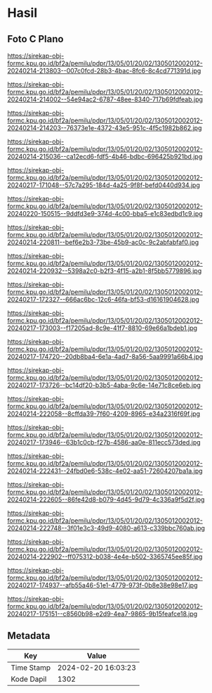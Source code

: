 # Hasil

## Foto C Plano

https://sirekap-obj-formc.kpu.go.id/bf2a/pemilu/pdpr/13/05/01/20/02/1305012002012-20240214-213803--007c0fcd-28b3-4bac-8fc6-8c4cd771391d.jpg

https://sirekap-obj-formc.kpu.go.id/bf2a/pemilu/pdpr/13/05/01/20/02/1305012002012-20240214-214002--54e94ac2-6787-48ee-8340-717b69fdfeab.jpg

https://sirekap-obj-formc.kpu.go.id/bf2a/pemilu/pdpr/13/05/01/20/02/1305012002012-20240214-214203--76373e1e-4372-43e5-951c-4f5c1982b862.jpg

https://sirekap-obj-formc.kpu.go.id/bf2a/pemilu/pdpr/13/05/01/20/02/1305012002012-20240214-215036--ca12ecd6-fdf5-4b46-bdbc-696425b921bd.jpg

https://sirekap-obj-formc.kpu.go.id/bf2a/pemilu/pdpr/13/05/01/20/02/1305012002012-20240217-171048--57c7a295-184d-4a25-9f8f-befd0440d934.jpg

https://sirekap-obj-formc.kpu.go.id/bf2a/pemilu/pdpr/13/05/01/20/02/1305012002012-20240220-150515--9ddfd3e9-374d-4c00-bba5-e1c83edbd1c9.jpg

https://sirekap-obj-formc.kpu.go.id/bf2a/pemilu/pdpr/13/05/01/20/02/1305012002012-20240214-220811--bef6e2b3-73be-45b9-ac0c-9c2abfabfaf0.jpg

https://sirekap-obj-formc.kpu.go.id/bf2a/pemilu/pdpr/13/05/01/20/02/1305012002012-20240214-220932--5398a2c0-b2f3-4f15-a2b1-8f5bb5779896.jpg

https://sirekap-obj-formc.kpu.go.id/bf2a/pemilu/pdpr/13/05/01/20/02/1305012002012-20240217-172327--666ac6bc-12c6-46fa-bf53-d16161904628.jpg

https://sirekap-obj-formc.kpu.go.id/bf2a/pemilu/pdpr/13/05/01/20/02/1305012002012-20240217-173003--f17205ad-8c9e-41f7-8810-69e66a1bdeb1.jpg

https://sirekap-obj-formc.kpu.go.id/bf2a/pemilu/pdpr/13/05/01/20/02/1305012002012-20240217-174720--20db8ba4-6e1a-4ad7-8a56-5aa9991a66b4.jpg

https://sirekap-obj-formc.kpu.go.id/bf2a/pemilu/pdpr/13/05/01/20/02/1305012002012-20240217-173726--bc14df20-b3b5-4aba-9c6e-14e71c8ce6eb.jpg

https://sirekap-obj-formc.kpu.go.id/bf2a/pemilu/pdpr/13/05/01/20/02/1305012002012-20240214-222058--8cffda39-7f60-4209-8965-e34a2316f69f.jpg

https://sirekap-obj-formc.kpu.go.id/bf2a/pemilu/pdpr/13/05/01/20/02/1305012002012-20240217-173946--63b1c0cb-f27b-4586-aa0e-811ecc573ded.jpg

https://sirekap-obj-formc.kpu.go.id/bf2a/pemilu/pdpr/13/05/01/20/02/1305012002012-20240214-222431--24fbd0e6-538c-4e02-aa51-72604207ba1a.jpg

https://sirekap-obj-formc.kpu.go.id/bf2a/pemilu/pdpr/13/05/01/20/02/1305012002012-20240214-222605--86fe42d8-b079-4d45-9d79-4c336a9f5d2f.jpg

https://sirekap-obj-formc.kpu.go.id/bf2a/pemilu/pdpr/13/05/01/20/02/1305012002012-20240214-222748--3f01e3c3-49d9-4080-a613-c339bbc760ab.jpg

https://sirekap-obj-formc.kpu.go.id/bf2a/pemilu/pdpr/13/05/01/20/02/1305012002012-20240214-222902--ff075312-b038-4e4e-b502-3365745ee85f.jpg

https://sirekap-obj-formc.kpu.go.id/bf2a/pemilu/pdpr/13/05/01/20/02/1305012002012-20240217-174937--afb55a46-51e1-4779-973f-0b8e38e98e17.jpg

https://sirekap-obj-formc.kpu.go.id/bf2a/pemilu/pdpr/13/05/01/20/02/1305012002012-20240217-175151--c8560b98-e2d9-4ea7-9865-9b15feafce18.jpg


## Metadata

| Key        | Value               |
| ---------- | ------------------- |
| Time Stamp | 2024-02-20 16:03:23 |
| Kode Dapil | 1302                |



